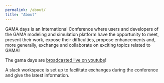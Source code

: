 ```yaml
---
permalink: /about/
title: "About"
---
```


GAMA days is an International Conference where users and developers of the GAMA modeling and simulation platform have the opportunity to meet, present their work, expose their difficulties, propose enhancements and, more generally, exchange and collaborate on exciting topics related to GAMA!

The gama days are [broadcasted live on youtube](https://www.youtube.com/playlist?list=PLIf4h7zpeBeHrK7GY7HeWojXniBU_6nN-)!

A slack workspace is set up to facilitate exchanges during the conference and give the latest information.